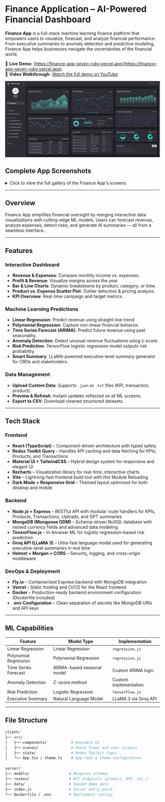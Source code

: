# Finance Application – AI-Powered Financial Dashboard

**Finance App** is a full-stack machine learning finance platform that empowers users to visualize, forecast, and analyze financial performance. From executive summaries to anomaly detection and predictive modeling, Finance App helps businesses navigate the uncertainties of the financial world.

🔗 **Live Demo:** [https://finance-app-seven-ruby.vercel.app](https://finance-app-seven-ruby.vercel.app)  
🎥 **Video Walkthrough:** [Watch the full demo on YouTube](https://youtu.be/9Lssgrw4wdU) 

![Dashboard Preview](./client/public/app-screen.png)

## Complete App Screenshots

<details>
<summary>Click to view the full gallery of the Finance App's screens</summary>

<div style="display: flex; overflow-x: auto; gap: 12px; padding: 16px 0;">

  <!-- Landing Pages -->
  <img src="./client/public/landinghero-screen.png" width="400" alt="Landing - Hero Section" />
  <img src="./client/public/landingfeatures-screen.png" width="400" alt="Landing - Features Section" />
  <img src="./client/public/landingfaq-screen.png" width="400" alt="Landing - FAQ Section" />
  <img src="./client/public/landingcontact-screen.png" width="400" alt="Landing - Contact Section" />

  <!-- Core Dashboard -->
  <img src="./client/public/app-screen.png" width="400" alt="Main Dashboard Overview" />
  <img src="./client/public/mydata-screen.png" width="400" alt="My Data Table View" />
  <img src="./client/public/uploadnewdata-screen.png" width="400" alt="Upload New Data Screen" />

  <!-- ML Visualizations -->
  <img src="./client/public/linearregression-screen.png" width="400" alt="Linear Regression Graph" />
  <img src="./client/public/polynomialregression-screen.png" width="400" alt="Polynomial Regression Graph" />
  <img src="./client/public/timeseriesforecast-screen.png" width="400" alt="Time Series Forecast (ARIMA)" />
  <img src="./client/public/riskpredictionlabel-screen.png" width="400" alt="Risk Prediction (Label Format)" />
  <img src="./client/public/riskpredictionline-screen.png" width="400" alt="Risk Prediction (Line Format)" />
  <img src="./client/public/anomolydetection-screen.png" width="400" alt="Anomaly Detection" />
  <img src="./client/public/smartsummary-screen.png" width="400" alt="Smart Summary – Executive Report" />

</div>

</details>



---

## Overview

Finance App simplifies financial oversight by merging interactive data visualizations with cutting-edge ML models. Users can forecast revenue, analyze expenses, detect risks, and generate AI summaries — all from a seamless interface.

---

## Features

### Interactive Dashboard
- **Revenue & Expenses**: Compare monthly income vs. expenses.
- **Profit & Revenue**: Visualize margins across the year.
- **Bar & Line Charts**: Dynamic breakdowns by product, category, or time.
- **Product vs. Expense Scatter Plot**: Outlier detection & pricing analysis.
- **KPI Overview**: Real-time campaign and target metrics.

### Machine Learning Predictions
- **Linear Regression**: Predict revenue using straight-line trend.
- **Polynomial Regression**: Capture non-linear financial behavior.
- **Time Series Forecast (ARIMA)**: Predict future revenue using past seasonality.
- **Anomaly Detection**: Detect unusual revenue fluctuations using z-score.
- **Risk Prediction**: TensorFlow logistic regression model outputs risk probability.
- **Smart Summary**: LLaMA-powered executive-level summary generator for CROs and stakeholders.

### Data Management
- **Upload Custom Data**: Supports `.json` or `.txt` files (KPI, transaction, product).
- **Preview & Refresh**: Instant updates reflected on all ML screens.
- **Export to CSV**: Download cleaned structured datasets.

---

## Tech Stack

### Frontend
- **React (TypeScript)** – Component-driven architecture with typed safety
- **Redux Toolkit Query** – Handles API caching and data fetching for KPIs, Products, and Transactions
- **Material UI + TailwindCSS** – Hybrid design system for responsive and elegant UI
- **Recharts** – Visualization library for real-time, interactive charts
- **Vite** – Lightning-fast frontend build tool with Hot Module Reloading
- **Dark Mode + Responsive Grid** – Themed layout optimized for both desktop and mobile

### Backend
- **Node.js + Express** – RESTful API with modular route handlers for KPIs, Products, Transactions, Uploads, and GPT summaries
- **MongoDB (Mongoose ODM)** – Schema-driven NoSQL database with nested currency fields and advanced data modeling
- **TensorFlow.js** – In-browser ML for logistic regression–based risk prediction
- **Groq API (LLaMA 3)** – Ultra-fast language model used for generating executive-level summaries in real time
- **Helmet + Morgan + CORS** – Security, logging, and cross-origin middleware

### DevOps & Deployment
- **Fly.io** – Containerized Express backend with MongoDB integration
- **Vercel** – Static hosting and CI/CD for the React frontend
- **Docker** – Production-ready backend environment configuration (Dockerfile included)
- **.env Configuration** – Clean separation of secrets like MongoDB URIs and API keys


---

## ML Capabilities

| Feature               | Model Type              | Implementation         |
|----------------------|--------------------------|-------------------------|
| Linear Regression      | Linear Regression         | `regression.js`         |
| Polynomial Regression   | Polynomial Regression     | `regression.js`         |
| Time Series Forecast  | ARIMA-based seasonal model| Custom ARIMA logic      |
| Anomaly Detection     | Z-score method            | Custom implementation   |
| Risk Prediction       | Logistic Regression       | `TensorFlow.js`         |
| Executive Summary     | Natural Language Model    | LLaMA 3 via Groq API    |

---

## File Structure

```bash
client/
├── src/
│   ├── components/           # Reusable UI
│   ├── scenes/               # Route Views and user screens
│   ├── state/                # Redux Toolkit logic
│   └── App.tsx / theme.ts    # App root & theme configuration

server/
├── models/                  # Mongoose schemas
├── routes/                  # API endpoints (product, KPI, etc.)
├── data/                    # Seeded demo data
├── index.js                 # Server entry point
└── Dockerfile / .env        # Deployment configs
